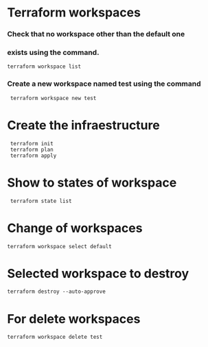 # Terraform workspaces
### Check that no workspace other than the default one 
### exists using the command.
```
terraform workspace list
```
### Create a new workspace named test using the command
```
 terraform workspace new test
```
# Create the infraestructure
```
 terraform init
 terraform plan
 terraform apply
```
# Show to states of workspace
```
 terraform state list
```

# Change of workspaces

```
terraform workspace select default
```
# Selected workspace to destroy
```
terraform destroy --auto-approve
```

# For delete workspaces 
```
terraform workspace delete test
```